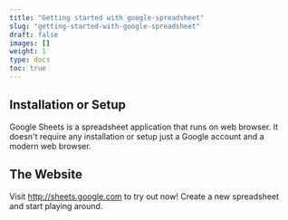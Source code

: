 ```yaml
---
title: "Getting started with google-spreadsheet"
slug: "getting-started-with-google-spreadsheet"
draft: false
images: []
weight: 1
type: docs
toc: true
---
```


## Installation or Setup
Google Sheets is a spreadsheet application that runs on web browser. It doesn't require any installation or setup just a Google account and a modern web browser.

## The Website
Visit http://sheets.google.com to try out now! Create a new spreadsheet and start playing around.

